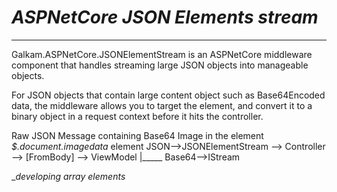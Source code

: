 # _ASPNetCore JSON Elements stream_
------------------------------------
Galkam.ASPNetCore.JSONElementStream is an ASPNetCore middleware component that handles streaming large JSON objects into manageable objects.

For JSON objects that contain large content object such as Base64Encoded data, the middleware allows you to target the element, and convert it to a binary object in a request context before it hits the controller.

Raw JSON Message containing Base64 Image in the element _$.document.imagedata_ element
JSON-->JSONElementStream --> Controller --> [FromBody] --> ViewModel
           |_____ Base64-->IStream<ImageData>  

__developing array elements_
 


